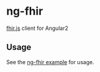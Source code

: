 # ng-fhir

[fhir.js](https://github.com/FHIR/fhir.js) client for Angular2

## Usage

See the [ng-fhir example](https://github.com/bunyaminsg/ng-fhir-example) for usage.
